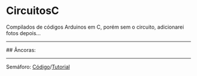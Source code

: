 # CircuitosC
Compilados de códigos Arduinos em C, porém sem o circuito, adicionarei fotos depois...
<hr>
## Âncoras:
<hr>
Semáforo: <a href="https://github.com/BernardoPC-Dev/CircuitosC/blob/main/semaforo.c">Código</a>/<a href="https://github.com/BernardoPC-Dev/CircuitosC/blob/main/semaforo.md">Tutorial</a>
